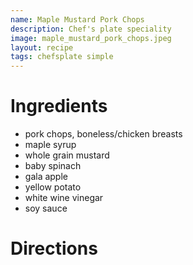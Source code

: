 ```yaml
---
name: Maple Mustard Pork Chops
description: Chef's plate speciality
image: maple_mustard_pork_chops.jpeg
layout: recipe
tags: chefsplate simple
---
```


# Ingredients

* pork chops, boneless/chicken breasts
* maple syrup
* whole grain mustard
* baby spinach
* gala apple
* yellow potato
* white wine vinegar
* soy sauce

# Directions

